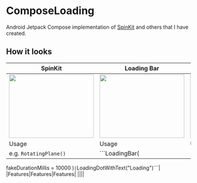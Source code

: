 # ComposeLoading

Android Jetpack Compose implementation of [SpinKit](https://tobiasahlin.com/spinkit/) and others that I have created.

## How it looks

|SpinKit|Loading Bar|Loading Dot|
|-------|-----------|-----------|
|<img src="https://user-images.githubusercontent.com/50905347/184496766-64c89c81-bbe8-4ad9-8e5b-db9fc9f4c782.gif" width="231" height="173">|<img src="https://user-images.githubusercontent.com/50905347/184497482-fe3141f7-ea3a-433c-be67-0ec8196579f9.gif" width="231" height="173">|<img src="https://user-images.githubusercontent.com/50905347/184497705-9236994c-8985-482a-81c0-5604dd0f69ca.gif" width="231" height="173">|
|Usage|Usage|Usage|
|e.g. ```RotatingPlane()```|```LoadingBar(
fakeDurationMillis = 10000
)```|```LoadingDotWithText("Loading")```|
|Features|Features|Features|
||||
